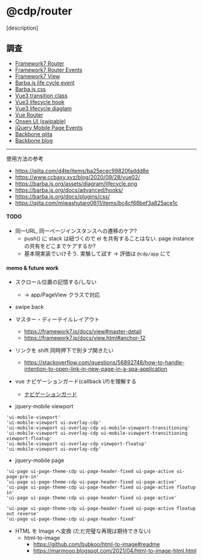 # @cdp/router

[description]

## 調査

- [Framework7 Router](https://framework7.jp/docs/routes.html)
- [Framework7 Router Events](https://framework7.io/docs/view.html#router-events)
- [Framework7 View](https://framework7.jp/docs/view.html)
- [Barba.js life cycle event](https://barba.js.org/docs/getstarted/lifecycle/)
- [Barba.js css](https://barba.js.org/docs/plugins/css/)
- [Vue3 transition class](https://v3.ja.vuejs.org/guide/transitions-enterleave.html)
- [Vue3 lifecycle hook](https://v3.ja.vuejs.org/api/options-lifecycle-hooks.html#%E3%83%A9%E3%82%A4%E3%83%95%E3%82%B5%E3%82%A4%E3%82%AF%E3%83%AB%E3%83%95%E3%83%83%E3%82%AF)
- [Vue3 lifecycle diaglam](https://v3.ja.vuejs.org/guide/instance.html#%E3%83%A9%E3%82%A4%E3%83%95%E3%82%B5%E3%82%A4%E3%82%AF%E3%83%AB%E3%82%BF%E3%82%99%E3%82%A4%E3%82%A2%E3%82%AF%E3%82%99%E3%83%A9%E3%83%A0)
- [Vue Router](https://v3.router.vuejs.org/ja/)
- [Onsen UI (swipable)](https://onsen.io/v2/api/js/ons-navigator.html#events-summary)
- [jQuery Mobile Page Events](https://jqmtricks.wordpress.com/2014/03/26/jquery-mobile-page-events/)
- [Backbone qiita](https://qiita.com/yuku_t/items/13f3d1f71d31f3e78123)
- [Backbone blog](https://yutapon.hatenablog.com/entry/2014/03/02/003937)

----

使用方法の参考

- https://qiita.com/d4te/items/ba25ecec99820faddd8e
- https://www.ccbaxy.xyz/blog/2020/09/28/vue02/
- https://barba.js.org/assets/diagram/lifecycle.png
- https://barba.js.org/docs/advanced/hooks/
- https://barba.js.org/docs/plugins/css/
- https://qiita.com/miwashutaro0611/items/bc4cf66bef3a825ace1c

#### TODO

- 同一URL, 同一ページインスタンスへの遷移のケア?
  - push() に stack は紐づくので el を共有することはない. page instance の共有をどこまでケアするか?
  - 基本現実装でいけそう. 実験して試す -> 評価は `@cdp/app` にて

#### memo & future work

- スクロール位置の記憶する/しない
  - → app/PageView クラスで対応

- swipe back

- マスター・ディーテイルレイアウト
  - https://framework7.io/docs/view#master-detail
  - https://framework7.jp/docs/view.html#anchor-12

- <a>リンクを shift 同時押下で別タブ開きたい
  - https://stackoverflow.com/questions/56892748/how-to-handle-intention-to-open-link-in-new-page-in-a-spa-application

- vue ナビゲーションガード(callback i/f)を理解する
  - [ナビゲーションガード](https://v3.router.vuejs.org/ja/guide/advanced/navigation-guards.html)

- jquery-mobile viewport
```
'ui-mobile-viewport'
'ui-mobile-viewport ui-overlay-cdp'
'ui-mobile-viewport ui-overlay-cdp ui-mobile-viewport-transitioning'
'ui-mobile-viewport ui-overlay-cdp ui-mobile-viewport-transitioning viewport-floatup'
'ui-mobile-viewport ui-overlay-cdp viewport-floatup'
'ui-mobile-viewport ui-overlay-cdp'
```

- jquery-mobile page
```
'ui-page ui-page-theme-cdp ui-page-header-fixed ui-page-active ui-page-pre-in'
'ui-page ui-page-theme-cdp ui-page-header-fixed ui-page-active'
'ui-page ui-page-theme-cdp ui-page-header-fixed ui-page-active floatup in'
'ui-page ui-page-theme-cdp ui-page-header-fixed ui-page-active'

'ui-page ui-page-theme-cdp ui-page-header-fixed ui-page-active floatup out reverse'
'ui-page ui-page-theme-cdp ui-page-header-fixed'
```

- HTML を Image へ変換 (ただ完璧な再現は期待できない)
  - html-to-image
    - https://github.com/bubkoo/html-to-image#readme
    - https://marmooo.blogspot.com/2021/04/html-to-image-html.html
